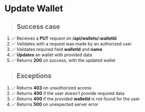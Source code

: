 # Update Wallet

> ## Success case

1. ✅ Receives a **PUT** request on **/api/wallets/:walletId**
2. ✅ Validates with a request was made by an authorized user
3. ✅ Validates required field **walletId** and **name**
4. ✅ **Updates** an wallet with provided data
5. ✅ Returns **200** on success, with the updated wallet

> ## Exceptions

1. ✅ Returns **403** on unauthorized access
2. ✅ Returns **400** if the user doesn't provide required data
3. ✅ Returns **400** if the provided **walletId** is not found for the user
4. ✅ Returns **500** on unexpected server error